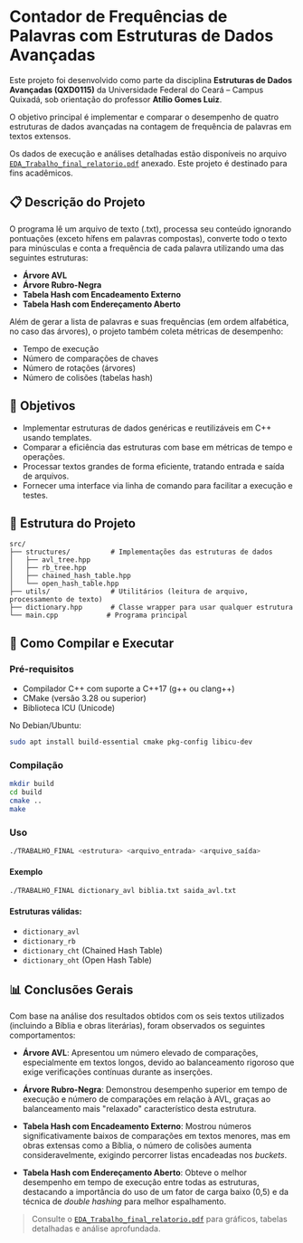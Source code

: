 # Contador de Frequências de Palavras com Estruturas de Dados Avançadas

Este projeto foi desenvolvido como parte da disciplina **Estruturas de Dados Avançadas (QXD0115)** da Universidade Federal do Ceará – Campus Quixadá, sob orientação do professor **Atílio Gomes Luiz**.

O objetivo principal é implementar e comparar o desempenho de quatro estruturas de dados avançadas na contagem de frequência de palavras em textos extensos.

Os dados de execução e análises detalhadas estão disponíveis no arquivo [`EDA_Trabalho_final_relatorio.pdf`](https://github.com/VictorM-Coder/Contador-de-Frequencias/blob/master/EDA_Trabalho_final_relatorio.pdf) anexado. Este projeto é destinado para fins acadêmicos.

## 📋 Descrição do Projeto

O programa lê um arquivo de texto (.txt), processa seu conteúdo ignorando pontuações (exceto hífens em palavras compostas), converte todo o texto para minúsculas e conta a frequência de cada palavra utilizando uma das seguintes estruturas:

- **Árvore AVL**
- **Árvore Rubro-Negra**
- **Tabela Hash com Encadeamento Externo**
- **Tabela Hash com Endereçamento Aberto**

Além de gerar a lista de palavras e suas frequências (em ordem alfabética, no caso das árvores), o projeto também coleta métricas de desempenho:

- Tempo de execução
- Número de comparações de chaves
- Número de rotações (árvores)
- Número de colisões (tabelas hash)


## 🧠 Objetivos

- Implementar estruturas de dados genéricas e reutilizáveis em C++ usando templates.
- Comparar a eficiência das estruturas com base em métricas de tempo e operações.
- Processar textos grandes de forma eficiente, tratando entrada e saída de arquivos.
- Fornecer uma interface via linha de comando para facilitar a execução e testes.


## 🧩 Estrutura do Projeto

```
src/
├── structures/          # Implementações das estruturas de dados
│   ├── avl_tree.hpp
│   ├── rb_tree.hpp
│   ├── chained_hash_table.hpp
│   └── open_hash_table.hpp
├── utils/               # Utilitários (leitura de arquivo, processamento de texto)
├── dictionary.hpp       # Classe wrapper para usar qualquer estrutura
└── main.cpp            # Programa principal
```


## 🚀 Como Compilar e Executar

### Pré-requisitos
- Compilador C++ com suporte a C++17 (g++ ou clang++)
- CMake (versão 3.28 ou superior)
- Biblioteca ICU (Unicode)

No Debian/Ubuntu:
```bash
sudo apt install build-essential cmake pkg-config libicu-dev
```

### Compilação
```bash
mkdir build
cd build
cmake ..
make
```

### Uso
```bash
./TRABALHO_FINAL <estrutura> <arquivo_entrada> <arquivo_saída>
```

#### Exemplo
```bash
./TRABALHO_FINAL dictionary_avl biblia.txt saida_avl.txt
```

#### Estruturas válidas:
- `dictionary_avl`
- `dictionary_rb`
- `dictionary_cht` (Chained Hash Table)
- `dictionary_oht` (Open Hash Table)


## 📊 Conclusões Gerais

Com base na análise dos resultados obtidos com os seis textos utilizados (incluindo a Bíblia e obras literárias), foram observados os seguintes comportamentos:

- **Árvore AVL**: Apresentou um número elevado de comparações, especialmente em textos longos, devido ao balanceamento rigoroso que exige verificações contínuas durante as inserções.

- **Árvore Rubro-Negra**: Demonstrou desempenho superior em tempo de execução e número de comparações em relação à AVL, graças ao balanceamento mais "relaxado" característico desta estrutura.

- **Tabela Hash com Encadeamento Externo**: Mostrou números significativamente baixos de comparações em textos menores, mas em obras extensas como a Bíblia, o número de colisões aumenta consideravelmente, exigindo percorrer listas encadeadas nos *buckets*.

- **Tabela Hash com Endereçamento Aberto**: Obteve o melhor desempenho em tempo de execução entre todas as estruturas, destacando a importância do uso de um fator de carga baixo (0,5) e da técnica de *double hashing* para melhor espalhamento.

> Consulte o [`EDA_Trabalho_final_relatorio.pdf`](https://github.com/VictorM-Coder/Contador-de-Frequencias/blob/master/EDA_Trabalho_final_relatorio.pdf) para gráficos, tabelas detalhadas e análise aprofundada.
